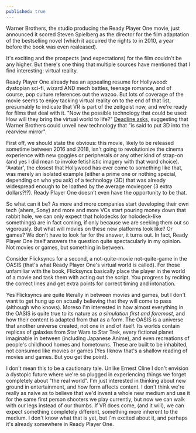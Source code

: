 ```yaml
---
published: true
---
```


Warner Brothers, the studio producing the Ready Player One movie, just announced it scored Steven Spielberg as the director for the film adaptation of the bestselling novel (which it aqcuired the rights to in 2010, a year before the book was even realeased). 

It's exciting and the prospects (and expectations) for the film couldn't be any higher. But there's one thing that multiple sources have mentioned that I find interesting: virtual reality.

Ready Player One already has an appealing resume for Hollywood: dystopian sci-fi, wizard AND mech battles, teenage romance, and of course, pop culture references out the wazoo. But lots of coverage of the movie seems to enjoy tacking virtual reality on to the end of that list, presumably to indicate that VR is part of the zeitgeist now, and we're ready for films that deal with it. "Now the possible technology that could be used: How will they bring the virtual world to life?" [Deadline asks,](http://deadline.com/2015/03/ready-player-one-movie-steven-spielberg-ernest-cline-warner-bros-1201398299/) suggesting that Warner Brothers could unveil new technology that "is said to put 3D into the rearview mirror".

First off, we should state the obvious: this movie, likely to be released sometime between 2016 and 2018, isn't going to revolutionize the cinema experience with new goggles or peripherals or any other kind of strap-on (and yes I did mean to invoke fetishistic imagery with that word choice). 'Avatar', the closest that Hollywood has ever come to something like that, was merely an isolated example (either a prime one or nothing special, depending on who you ask) of a technology (3D) that was already widespread enough to be loathed by the average moviegoer (3 extra dollars?!?). Ready Player One doesn't even have the opportunity to be that.

So what can it be? As more and more companies start developing their own tech (ahem, Sony) and more and more VCs start pouring money down that rabbit hole, we can only expect that holodecks (or holodeck-like somethings) are in fact coming, if only because we are seeking them out so vigorously. But what will movies on these new platforms look like? Or games? We don't have to look far for the answer, it turns out. In fact, Ready Player One itself answers the question quite spectacularly in my opinion. Not movies or games, but something in between.

Consider Flicksyncs for a second, a not-quite-movie not-quite-game in the OASIS (that's what Ready Player One's virtual world is called). For those unfamiliar with the book, Flicksyncs basically place the player in the world of a movie and task them with acting out the script. You progress by reciting the correct lines and get extra points for correct timing and intonation.

Yes Flicksyncs are quite literally in between movies and games, but I don't want to get hung up on actually believing that they will come to pass (although who knows). Moreso I'm interested in how almost everything in the OASIS is quite true to its nature as *a simulation first and foremost*, and how their content is adapted from that as a form. The OASIS is a universe that another universe created, not one in and of itself. Its worlds contain replicas of galaxies from Star Wars to Star Trek, every fictional planet imaginable in between (including Japanese Anime), and even recreations of people's childhood homes and hometowns. These are built to be inhabited, not consumed like movies or games (Yes I know that's a shallow reading of movies and games. But you get the point).

I don't mean this to be a cautionary tale. Unlike Ernest Cline I don't envision a dystopic future where we're so plugged in experiencing things we forget completely about "the real world". I'm just interested in thinking about new ground in entertainment, and how form affects content. I don't think we're really as naive as to believe that we'd invent a whole new medium and use it for the same first person shooters we play currently, but now we can walk with our legs instead of our thumbs. If VR does come, (and it will), we can expect something completely different, something more inherent to the medium. I don't know what that is yet, but I'm excited about it, and perhaps it's already somewhere in Ready Player One.